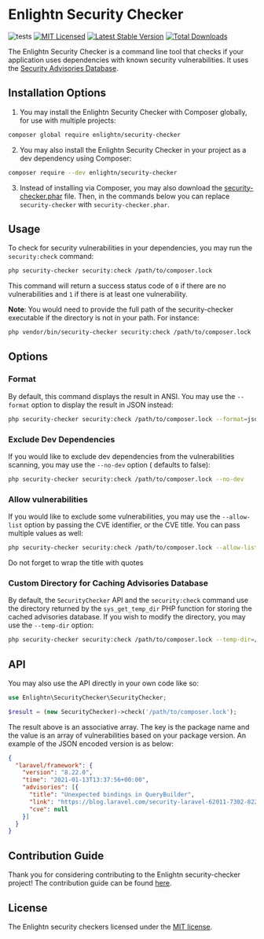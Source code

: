 # Enlightn Security Checker

![tests](https://github.com/enlightn/security-checker/workflows/tests/badge.svg?branch=main)
[![MIT Licensed](https://img.shields.io/badge/license-MIT-brightgreen.svg?style=flat-square)](LICENSE.md)
[![Latest Stable Version](https://poser.pugx.org/enlightn/security-checker/v/stable?format=flat-square)](https://packagist.org/packages/enlightn/security-checker)
[![Total Downloads](https://img.shields.io/packagist/dt/enlightn/security-checker.svg?style=flat-square)](https://packagist.org/packages/enlightn/security-checker)

The Enlightn Security Checker is a command line tool that checks if your
application uses dependencies with known security vulnerabilities. It uses
the [Security Advisories Database](https://github.com/FriendsOfPHP/security-advisories).

## Installation Options

1. You may install the Enlightn Security Checker with Composer globally, for use with multiple projects:

```bash
composer global require enlightn/security-checker
```

2. You may also install the Enlightn Security Checker in your project as a dev dependency using Composer:

```bash
composer require --dev enlightn/security-checker
```

3. Instead of installing via Composer, you may also download
   the [security-checker.phar](https://www.laravel-enlightn.com/security-checker.phar) file. Then, in the commands below
   you can replace `security-checker` with `security-checker.phar`.

## Usage

To check for security vulnerabilities in your dependencies, you may run the `security:check` command:

```bash
php security-checker security:check /path/to/composer.lock
```

This command will return a success status code of `0` if there are no vulnerabilities and `1` if there is at least one
vulnerability.

**Note**: You would need to provide the full path of the security-checker executable if the directory is not in your
path. For instance:

```bash
php vendor/bin/security-checker security:check /path/to/composer.lock
```

## Options

### Format

By default, this command displays the result in ANSI. You may use the `--format` option to display the result in JSON
instead:

```bash
php security-checker security:check /path/to/composer.lock --format=json
```

### Exclude Dev Dependencies

If you would like to exclude dev dependencies from the vulnerabilities scanning, you may use the `--no-dev` option (
defaults to false):

```bash
php security-checker security:check /path/to/composer.lock --no-dev
```

### Allow vulnerabilities

If you would like to exclude some vulnerabilities, you may use the `--allow-list` option by passing the CVE identifier,
or the CVE title. You can pass multiple values as well:

```bash
php security-checker security:check /path/to/composer.lock --allow-list CVE-2018-15133 --allow-list "untrusted X-XSRF-TOKEN value"
```

Do not forget to wrap the title with quotes

### Custom Directory for Caching Advisories Database

By default, the `SecurityChecker` API and the `security:check` command use the directory returned by
the `sys_get_temp_dir` PHP function for storing the cached advisories database. If you wish to modify the directory, you
may use the `--temp-dir` option:

```bash
php security-checker security:check /path/to/composer.lock --temp-dir=/tmp
```

## API

You may also use the API directly in your own code like so:

```php
use Enlightn\SecurityChecker\SecurityChecker;

$result = (new SecurityChecker)->check('/path/to/composer.lock');
```

The result above is an associative array. The key is the package name and the value is an array of vulnerabilities based
on your package version. An example of the JSON encoded version is as below:

```json
{
  "laravel/framework": {
    "version": "8.22.0",
    "time": "2021-01-13T13:37:56+00:00",
    "advisories": [{
      "title": "Unexpected bindings in QueryBuilder",
      "link": "https://blog.laravel.com/security-laravel-62011-7302-8221-released",
      "cve": null
    }]
  }
}
```

## Contribution Guide

Thank you for considering contributing to the Enlightn security-checker project! The contribution guide can be
found [here](https://www.laravel-enlightn.com/docs/getting-started/contribution-guide.html).

## License

The Enlightn security checkers licensed under the [MIT license](LICENSE.md).
